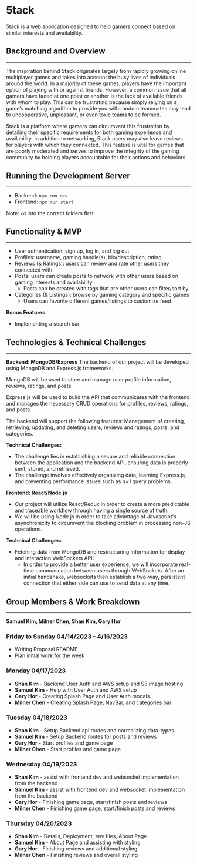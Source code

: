 # **5tack** #

5tack is a web application designed to help gamers connect based on similar interests and availability.

## **Background and Overview** ##
***

The inspiration behind 5tack originates largely from rapidly growing online multiplayer games and takes into account the busy lives of individuals around the world. In a majority of these games, players have the important option of playing with or against friends. However, a common issue that all gamers have faced at one point or another is the lack of available friends with whom to play. This can be frustrating because simply relying on a game’s matching algorithm to provide you with random teammates may lead to uncooperative, unpleasant, or even toxic teams to be formed. 

5tack is a platform where gamers can circumvent this frustration by detailing their specific requirements for both gaming experience and availability. In addition to networking, 5tack users may also leave reviews for players with which they connected. This feature is vital for games that are poorly moderated and serves to improve the integrity of the gaming community by holding players accountable for their actions and behaviors. 

## **Running the Development Server** ##
***
- Backend: `npm run dev`
- Frontend: `npm run start`

Note: `cd` into the correct folders first

## **Functionality & MVP** ##
***

- User authentication: sign up, log in, and log out
- Profiles: username, gaming handle(s), bio/description, rating
- Reviews (& Ratings): users can review and rate other users they connected with
- Posts: users can create posts to network with other users based on gaming interests and availability
   - Posts can be created with tags that are other users can filter/sort by
- Categories (& Listings): browse by gaming category and specific games
   - Users can favorite different games/listings to customize feed

**Bonus Features**

 - Implementing a search bar

## **Technologies & Technical Challenges** ##
***

**Backend: MongoDB/Express**
The backend of our project will be developed using MongoDB and Express.js frameworks. 

MongoDB will be used to store and manage user profile information, reviews, ratings, and posts. 

Express.js will be used to build the API that communicates with the frontend and manages the necessary CRUD operations for profiles, reviews, ratings, and posts.

The backend will support the following features:
Management of creating, retrieving, updating, and deleting users, reviews and ratings, posts, and categories.

**Technical Challenges:**

- The challenge lies in establishing a secure and reliable connection between the application and the backend API, ensuring data is properly sent, stored, and retrieved.
- The challenge involves effectively organizing data, learning Express.js, and preventing performance issues such as n+1 query problems.

**Frontend: React/Node.js**
- Our project will utilize React/Redux in order to create a more predictable and traceable workflow through having a single source of truth. 
- We will be using Node.js in order to take advantage of Javascript's asynchronicity to circumvent the blocking problem in processing non-JS operations.

**Technical Challenges:**

 - Fetching data from MongoDB and restructuring information for display and interaction
WebSockets API:
    - In order to provide a better user experience, we will incorporate real-time communication between users through WebSockets.
After an initial handshake, websockets then establish a two-way, persistent connection that either side can use to send data at any time.

## **Group Members & Work Breakdown** ##
***

**Samuel Kim, Milner Chen, Shan Kim, Gary Hor**


### **Friday to Sunday 04/14/2023 - 4/16/2023** ###
 - Writing Proposal README
 - Plan initial work for the week

### **Monday 04/17/2023** ### 
 - **Shan Kim** - Backend User Auth and AWS setup and S3 image hosting
 - **Samuel Kim** - Help with User Auth and AWS setup
 - **Gary Hor** - Creating Splash Page and User Auth modals
 - **Milner Chen** - Creating Splash Page, NavBar, and categories bar
### **Tuesday 04/18/2023** ###
 - **Shan Kim** - Setup Backend api routes and normalizing data-types. 
 - **Samuel Kim** - Setup Backend routes for posts and reviews
 - **Gary Hor** - Start profiles and game page
 - **Milner Chen** - Start profiles and game page
### **Wednesday 04/19/2023** ###
 - **Shan Kim** - assist with frontend dev and websocket implementation from the backend
 - **Samuel Kim** - assist with frontend dev and websocket implementation from the backend
 - **Gary Hor** - Finishing game page, start/finish posts and reviews
 - **Milner Chen** - Finishing game page, start/finish posts and reviews
### **Thursday 04/20/2023** ###
 - **Shan Kim** - Details, Deployment, env files, About Page
 - **Samuel Kim** - About Page and assisting with styling
 - **Gary Hor** - Finishing reviews and additional styling
 - **Milner Chen** - Finishing reviews and overall styling





